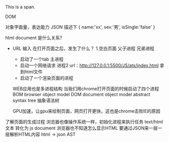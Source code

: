 <div class="root">
  <span class="demo">
    This is a span.
  </span>
  <p>DOM</p>
</div>


对象字面量，表达能力
JSON  描述下
{
  name:'xx',
  sex:'男',
  isSingle:'false'
}

html document   是什么关系?

- URL 输入  在打开页面之后，发生了什么？
  1.空白页面
  父子进程    兄弟进程
  - 启动了一个tab 主进程
  - 启动一个网络请求  进程2 url：http://127.0.0.1:5500/JS/ats/index.html  拿到html文件
  - 启动了一个渲染页面的进程

  WEB应用也是多进程结构
  当我们用chrome打开页面的时候启动了四个进程
  BOM browser object  model
  DOM document  object  model
  abstract  syntax  tree  抽象语法树

  GPU加速，让gpu来绘制页面，网页打开更快，这也是chrome击败IE的原因

了解页面的生成过程 浏览器也像操作系统一样，初始化进程来执行任务
text/html   文本  转化为  js  document
浏览器也不知道怎么显示HTML  要通过JSON来一层一层解析HTML内容
html -> json  AST